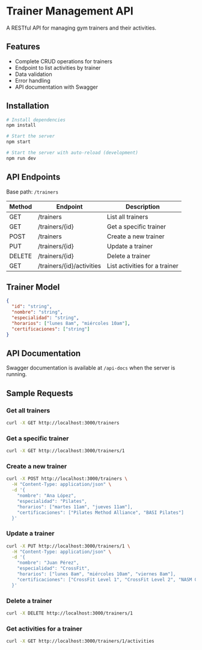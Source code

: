 # Trainer Management API

A RESTful API for managing gym trainers and their activities.

## Features

- Complete CRUD operations for trainers
- Endpoint to list activities by trainer
- Data validation
- Error handling
- API documentation with Swagger

## Installation

```bash
# Install dependencies
npm install

# Start the server
npm start

# Start the server with auto-reload (development)
npm run dev
```

## API Endpoints

Base path: `/trainers`

| Method | Endpoint | Description |
|--------|----------|-------------|
| GET | /trainers | List all trainers |
| GET | /trainers/{id} | Get a specific trainer |
| POST | /trainers | Create a new trainer |
| PUT | /trainers/{id} | Update a trainer |
| DELETE | /trainers/{id} | Delete a trainer |
| GET | /trainers/{id}/activities | List activities for a trainer |

## Trainer Model

```json
{
  "id": "string",
  "nombre": "string",
  "especialidad": "string",
  "horarios": ["lunes 8am", "miércoles 10am"],
  "certificaciones": ["string"]
}
```

## API Documentation

Swagger documentation is available at `/api-docs` when the server is running.

## Sample Requests

### Get all trainers

```bash
curl -X GET http://localhost:3000/trainers
```

### Get a specific trainer

```bash
curl -X GET http://localhost:3000/trainers/1
```

### Create a new trainer

```bash
curl -X POST http://localhost:3000/trainers \
  -H "Content-Type: application/json" \
  -d '{
    "nombre": "Ana López",
    "especialidad": "Pilates",
    "horarios": ["martes 11am", "jueves 11am"],
    "certificaciones": ["Pilates Method Alliance", "BASI Pilates"]
  }'
```

### Update a trainer

```bash
curl -X PUT http://localhost:3000/trainers/1 \
  -H "Content-Type: application/json" \
  -d '{
    "nombre": "Juan Pérez",
    "especialidad": "CrossFit",
    "horarios": ["lunes 8am", "miércoles 10am", "viernes 8am"],
    "certificaciones": ["CrossFit Level 1", "CrossFit Level 2", "NASM CPT"]
  }'
```

### Delete a trainer

```bash
curl -X DELETE http://localhost:3000/trainers/1
```

### Get activities for a trainer

```bash
curl -X GET http://localhost:3000/trainers/1/activities
```